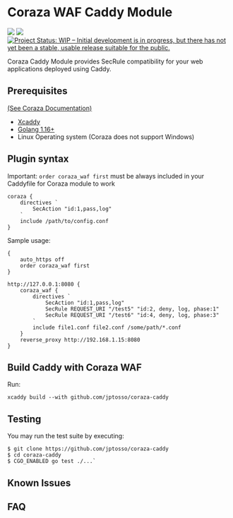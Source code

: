 # Coraza WAF Caddy Module

<a href="https://github.com/jptosso/coraza-caddy/actions/" target="_blank"><img src="https://github.com/jptosso/coraza-caddy/workflows/regression/badge.svg?branch=main"></a>
<a href="https://pkg.go.dev/github.com/jptosso/coraza-caddy" target="_blank"><img src="https://img.shields.io/badge/godoc-reference-blue.svg"></a>
[![Project Status: WIP – Initial development is in progress, but there has not yet been a stable, usable release suitable for the public.](https://www.repostatus.org/badges/latest/wip.svg)](https://www.repostatus.org/#wip)

Coraza Caddy Module provides SecRule compatibility for your web applications deployed using Caddy.

## Prerequisites

[(See Coraza Documentation)](https://github.com/jptosso/coraza-waf#prerequisites)

* [Xcaddy](https://github.com/caddyserver/xcaddy#install)
* [Golang 1.16+](https://golang.org/doc/install)
* Linux Operating system (Coraza does not support Windows)

## Plugin syntax

Important: `order coraza_waf first` must be always included in your Caddyfile for Coraza module to work
```
coraza {
	directives `
		SecAction "id:1,pass,log"
	`
	include /path/to/config.conf
}
```

Sample usage:

```
{
    auto_https off
    order coraza_waf first
}

http://127.0.0.1:8080 {
	coraza_waf {
		directives `
			SecAction "id:1,pass,log"
			SecRule REQUEST_URI "/test5" "id:2, deny, log, phase:1"
			SecRule REQUEST_URI "/test6" "id:4, deny, log, phase:3"
		`
		include file1.conf file2.conf /some/path/*.conf
	}
	reverse_proxy http://192.168.1.15:8080
}
```

## Build Caddy with Coraza WAF

Run:

```
xcaddy build --with github.com/jptosso/coraza-caddy
```

## Testing

You may run the test suite by executing:

```
$ git clone https://github.com/jptosso/coraza-caddy
$ cd coraza-caddy
$ CGO_ENABLED go test ./...`
```

## Known Issues


## FAQ

